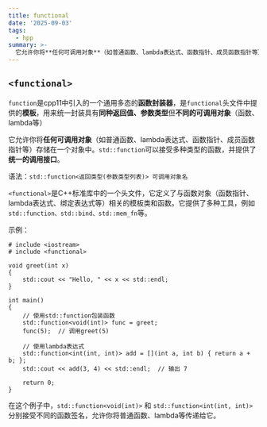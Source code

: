 ```yaml
---
title: functional
date: '2025-09-03'
tags:
  - hpp
summary: >-
  它允许你将**任何可调用对象**（如普通函数、lambda表达式、函数指针、成员函数指针等）存储在一个对象中。`std::function`可以接受多种类型的函数，并提供了**统一的调用接口**。
---
```

## `<functional>`
`function`是cpp11中引入的一个通用多态的**函数封装器**，是`functional`头文件中提供的**模板**，用来统一封装具有**同种返回值、参数类型**但**不同的可调用对象**（函数、lambda等）

它允许你将**任何可调用对象**（如普通函数、lambda表达式、函数指针、成员函数指针等）存储在一个对象中。`std::function`可以接受多种类型的函数，并提供了**统一的调用接口**。

语法：`std::function<返回类型(参数类型列表)> 可调用对象名`

`<functional>`是C++标准库中的一个头文件，它定义了与函数对象（函数指针、lambda表达式、绑定表达式等）相关的模板类和函数。它提供了多种工具，例如`std::function、std::bind、std::mem_fn`等。

示例：

    # include <iostream>
    # include <functional>

    void greet(int x)
    {
        std::cout << "Hello, " << x << std::endl;
    }

    int main()
    {
        // 使用std::function包装函数
        std::function<void(int)> func = greet;
        func(5);  // 调用greet(5)
        
        // 使用lambda表达式
        std::function<int(int, int)> add = [](int a, int b) { return a + b; };
        std::cout << add(3, 4) << std::endl;  // 输出 7

        return 0;
    }

在这个例子中，`std::function<void(int)>` 和 `std::function<int(int, int)>`分别接受不同的函数签名，允许你将普通函数、lambda等传递给它。
